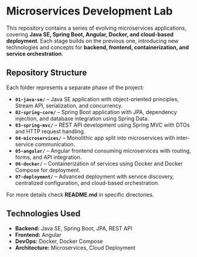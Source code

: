 # Microservices Development Lab  

This repository contains a series of evolving microservices applications, covering **Java SE, Spring Boot, Angular, Docker, and cloud-based deployment**. Each stage builds on the previous one, introducing new technologies and concepts for **backend, frontend, containerization, and service orchestration**.  

## Repository Structure  

Each folder represents a separate phase of the project:  

- **`01-java-se/`** – Java SE application with object-oriented principles, Stream API, serialization, and concurrency.  
- **`02-spring-core/`** – Spring Boot application with JPA, dependency injection, and database integration using Spring Data.  
- **`03-spring-mvc/`** – REST API development using Spring MVC with DTOs and HTTP request handling.  
- **`04-microservices/`** – Monolithic app split into microservices with inter-service communication.  
- **`05-angular/`** – Angular frontend consuming microservices with routing, forms, and API integration.  
- **`06-docker/`** – Containerization of services using Docker and Docker Compose for deployment.  
- **`07-deployment/`** – Advanced deployment with service discovery, centralized configuration, and cloud-based orchestration.  

For more details check **README.md** in specific directories. 

## Technologies Used  

- **Backend:** Java SE, Spring Boot, JPA, REST API  
- **Frontend:** Angular  
- **DevOps:** Docker, Docker Compose  
- **Architecture:** Microservices, Cloud Deployment
